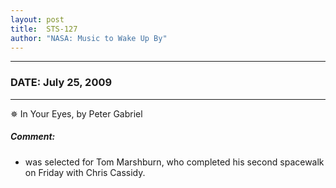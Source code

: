 ```yaml
---
layout: post
title:  STS-127
author: "NASA: Music to Wake Up By"
---
```


----
### DATE: July 25, 2009
----
✵ In Your Eyes, by Peter Gabriel

##### Comment:
* was selected for Tom Marshburn, who completed his second spacewalk on Friday with Chris Cassidy.
